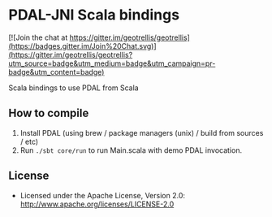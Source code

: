 # PDAL-JNI Scala bindings

[![Join the chat at https://gitter.im/geotrellis/geotrellis](https://badges.gitter.im/Join%20Chat.svg)](https://gitter.im/geotrellis/geotrellis?utm_source=badge&utm_medium=badge&utm_campaign=pr-badge&utm_content=badge)

Scala bindings to use PDAL from Scala

## How to compile

1. Install PDAL (using brew / package managers (unix) / build from sources / etc)
2. Run `./sbt core/run` to run Main.scala with demo PDAL invocation.

## License

* Licensed under the Apache License, Version 2.0: http://www.apache.org/licenses/LICENSE-2.0

